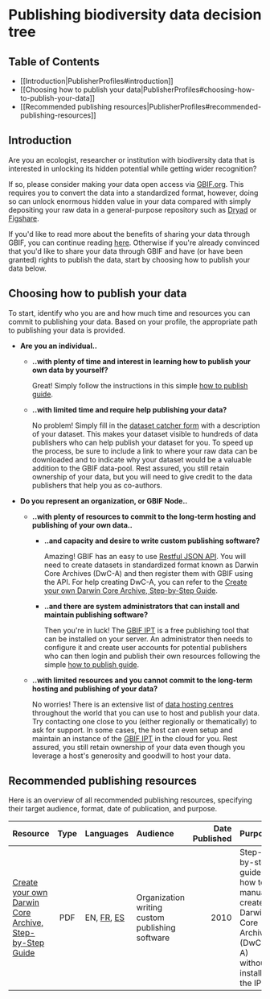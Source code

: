# Publishing biodiversity data decision tree


## Table of Contents
+ [[Introduction|PublisherProfiles#introduction]]
+ [[Choosing how to publish your data|PublisherProfiles#choosing-how-to-publish-your-data]]
+ [[Recommended publishing resources|PublisherProfiles#recommended-publishing-resources]]

## Introduction 

Are you an ecologist, researcher or institution with biodiversity data that is interested in unlocking its hidden potential while getting wider recognition?

If so, please consider making your data open access via [GBIF.org](http://www.gbif.org). This requires you to convert the data into a standardized format, however, doing so can unlock enormous hidden value in your data compared with simply depositing your raw data in a general-purpose repository such as [Dryad](http://datadryad.org/) or [Figshare](https://figshare.com/).

If you'd like to read more about the benefits of sharing your data through GBIF, you can continue reading [here](http://www.gbif.org/publishing-data/benefits). Otherwise if you're already convinced that you'd like to share your data through GBIF and have (or have been granted) rights to publish the data, start by choosing how to publish your data below.

## Choosing how to publish your data 

To start, identify who you are and how much time and resources you can commit to publishing your data. Based on your profile, the appropriate path to publishing your data is provided. 

* **Are you an individual..**

  * **..with plenty of time and interest in learning how to publish your own data by yourself?**
    
    Great! Simply follow the instructions in this simple [how to publish guide](https://github.com/gbif/ipt/wiki/howToPublish).

  * **..with limited time and require help publishing your data?**

    No problem! Simply fill in the [dataset catcher form](https://demo.gbif.org/tools/suggest-dataset) with a description of your dataset. This makes your dataset visible to hundreds of data publishers who can help publish your dataset for you. To speed up the process, be sure to include a link to where your raw data can be downloaded and to indicate why your dataset would be a valuable addition to the GBIF data-pool. Rest assured, you still retain ownership of your data, but you will need to give credit to the data publishers that help you as co-authors. 

* **Do you represent an organization, or GBIF Node..**

  * **..with plenty of resources to commit to the long-term hosting and publishing of your own data..**

    * **..and capacity and desire to write custom publishing software?**

      Amazing! GBIF has an easy to use [Restful JSON API](http://www.gbif.org/developer/summary). You will need to create datasets in standardized format known as Darwin Core Archives (DwC-A) and then register them with GBIF using the API. For help creating DwC-A, you can refer to the [Create your own Darwin Core Archive, Step-by-Step Guide](http://www.gbif.org/resource/80638).    

    * **..and there are system administrators that can install and maintain publishing software?**

      Then you're in luck! The [GBIF IPT](http://www.gbif.org/ipt) is a free publishing tool that can be installed on your server. An administrator then needs to configure it and create user accounts for potential publishers who can then login and publish their own resources following the simple [how to publish guide](https://github.com/gbif/ipt/wiki/howToPublish).

  * **..with limited resources and you cannot commit to the long-term hosting and publishing of your data?**

    No worries! There is an extensive list of [data hosting centres](https://github.com/gbif/ipt/wiki/dataHostingCentres) throughout the world that you can use to host and publish your data. Try contacting one close to you (either regionally or thematically) to ask for support. In some cases, the host can even setup and maintain an instance of the [GBIF IPT](http://www.gbif.org/ipt) in the cloud for you. Rest assured, you still retain ownership of your data even though you leverage a host's generosity and goodwill to host your data. 

## Recommended publishing resources

Here is an overview of all recommended publishing resources, specifying their target audience, format, date of publication, and purpose. 


| Resource        | Type           |  Languages           | Audience  | Date Published | Purpose |
| ------------- |:-------------:|:-----|:-----| -----:|:-----|
| [Create your own Darwin Core Archive, Step-by-Step Guide](http://www.gbif.org/resource/80638) | PDF | EN, [FR](http://www.gbif.org/orc/?doc_id=2988), [ES](http://www.gbif.org/orc/?doc_id=3072) | Organization writing custom publishing software | 2010 | Step-by-step guide how to manually create Darwin Core Archives (DwC-A) without installing the IPT. |
